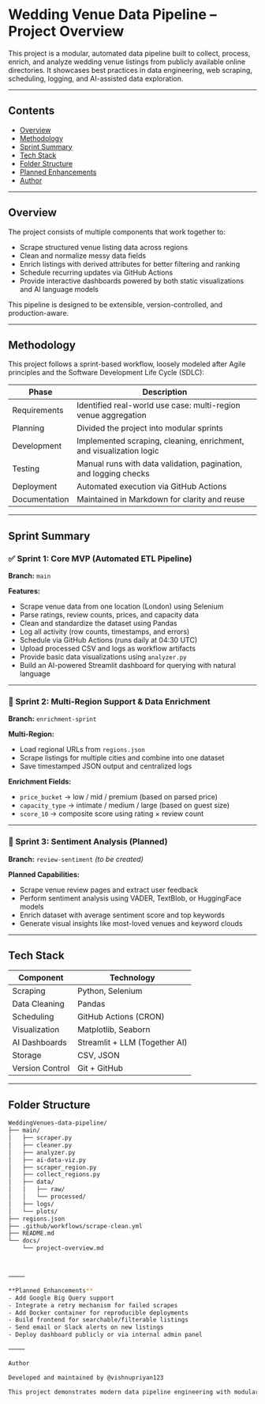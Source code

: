 # Wedding Venue Data Pipeline – Project Overview

This project is a modular, automated data pipeline built to collect, process, enrich, and analyze wedding venue listings from publicly available online directories. It showcases best practices in data engineering, web scraping, scheduling, logging, and AI-assisted data exploration.

---

## Contents

- [Overview](#overview)
- [Methodology](#methodology)
- [Sprint Summary](#sprint-summary)
- [Tech Stack](#tech-stack)
- [Folder Structure](#folder-structure)
- [Planned Enhancements](#planned-enhancements)
- [Author](#author)

---

## Overview

The project consists of multiple components that work together to:

- Scrape structured venue listing data across regions
- Clean and normalize messy data fields
- Enrich listings with derived attributes for better filtering and ranking
- Schedule recurring updates via GitHub Actions
- Provide interactive dashboards powered by both static visualizations and AI language models

This pipeline is designed to be extensible, version-controlled, and production-aware.

---

## Methodology

This project follows a sprint-based workflow, loosely modeled after Agile principles and the Software Development Life Cycle (SDLC):

| Phase | Description |
|-------|-------------|
| Requirements | Identified real-world use case: multi-region venue aggregation |
| Planning     | Divided the project into modular sprints |
| Development  | Implemented scraping, cleaning, enrichment, and visualization logic |
| Testing      | Manual runs with data validation, pagination, and logging checks |
| Deployment   | Automated execution via GitHub Actions |
| Documentation| Maintained in Markdown for clarity and reuse |

---

## Sprint Summary

### ✅ Sprint 1: Core MVP (Automated ETL Pipeline)

**Branch:** `main`

**Features:**

- Scrape venue data from one location (London) using Selenium
- Parse ratings, review counts, prices, and capacity data
- Clean and standardize the dataset using Pandas
- Log all activity (row counts, timestamps, and errors)
- Schedule via GitHub Actions (runs daily at 04:30 UTC)
- Upload processed CSV and logs as workflow artifacts
- Provide basic data visualizations using `analyzer.py`
- Build an AI-powered Streamlit dashboard for querying with natural language

---

### 🚧 Sprint 2: Multi-Region Support & Data Enrichment

**Branch:** `enrichment-sprint`

**Multi-Region:**

- Load regional URLs from `regions.json`
- Scrape listings for multiple cities and combine into one dataset
- Save timestamped JSON output and centralized logs

**Enrichment Fields:**

- `price_bucket` → low / mid / premium (based on parsed price)
- `capacity_type` → intimate / medium / large (based on guest size)
- `score_10` → composite score using rating × review count

---

### 🧪 Sprint 3: Sentiment Analysis (Planned)

**Branch:** `review-sentiment` *(to be created)*

**Planned Capabilities:**

- Scrape venue review pages and extract user feedback
- Perform sentiment analysis using VADER, TextBlob, or HuggingFace models
- Enrich dataset with average sentiment score and top keywords
- Generate visual insights like most-loved venues and keyword clouds

---

## Tech Stack

| Component       | Technology            |
|----------------|------------------------|
| Scraping        | Python, Selenium       |
| Data Cleaning   | Pandas                 |
| Scheduling      | GitHub Actions (CRON)  |
| Visualization   | Matplotlib, Seaborn    |
| AI Dashboards   | Streamlit + LLM (Together AI) |
| Storage         | CSV, JSON              |
| Version Control | Git + GitHub           |

---

## Folder Structure

```bash
WeddingVenues-data-pipeline/
├── main/
│   ├── scraper.py
│   ├── cleaner.py
│   ├── analyzer.py
│   ├── ai-data-viz.py
│   ├── scraper_region.py
│   ├── collect_regions.py
│   ├── data/
│   │   ├── raw/
│   │   └── processed/
│   ├── logs/
│   └── plots/
├── regions.json
├── .github/workflows/scrape-clean.yml
├── README.md
└── docs/
    └── project-overview.md



⸻

**Planned Enhancements**
- Add Google Big Query support
- Integrate a retry mechanism for failed scrapes
- Add Docker container for reproducible deployments
- Build frontend for searchable/filterable listings
- Send email or Slack alerts on new listings
- Deploy dashboard publicly or via internal admin panel

⸻

Author

Developed and maintained by @vishnupriyan123

This project demonstrates modern data pipeline engineering with modular architecture, automation, and exploratory analysis capabilities.